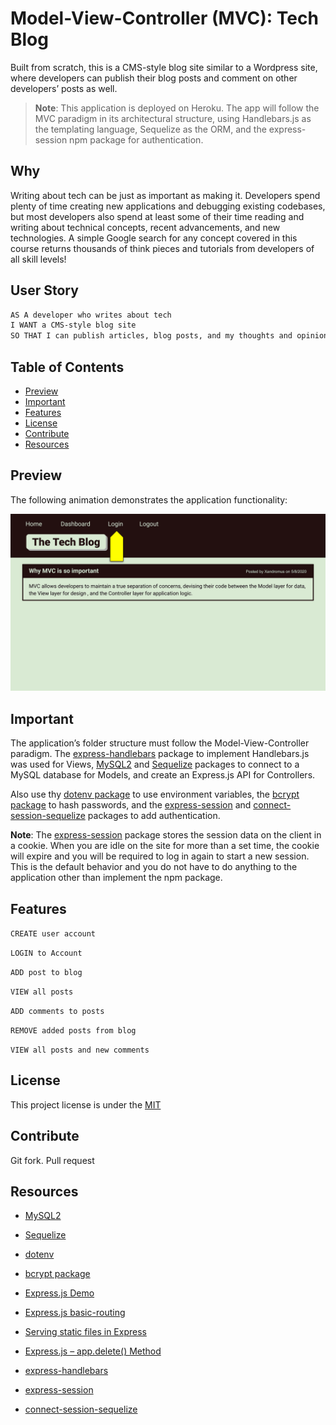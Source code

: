 # Model-View-Controller (MVC): Tech Blog

Built from scratch, this is a CMS-style blog site similar to a Wordpress site, where developers can publish their blog posts and comment on other developers’ posts as well.
> **Note**: This application is deployed on Heroku. The app will follow the MVC paradigm in its architectural structure, using Handlebars.js as the templating language, Sequelize as the ORM, and the express-session npm package for authentication.
## Why

Writing about tech can be just as important as making it. Developers spend plenty of time creating new applications and debugging existing codebases, but most developers also spend at least some of their time reading and writing about technical concepts, recent advancements, and new technologies. A simple Google search for any concept covered in this course returns thousands of think pieces and tutorials from developers of all skill levels!

## User Story

```md
AS A developer who writes about tech
I WANT a CMS-style blog site
SO THAT I can publish articles, blog posts, and my thoughts and opinions
```

## Table of Contents

- [Preview](#preview)
- [Important](#important)
- [Features](#features)
- [License](#license)
- [Contribute](#contribute)
- [Resources](#resources)

## Preview

The following animation demonstrates the application functionality:

![Animation cycles through signing into the app, clicking on buttons, and updating blog posts.](./Assets/mvc-demo-01.gif) 

## Important

The application’s folder structure must follow the Model-View-Controller paradigm. The [express-handlebars](https://www.npmjs.com/package/express-handlebars) package to implement Handlebars.js was used for Views, [MySQL2](https://www.npmjs.com/package/mysql2) and [Sequelize](https://www.npmjs.com/package/sequelize) packages to connect to a MySQL database for Models, and create an Express.js API for Controllers.

Also use thy [dotenv package](https://www.npmjs.com/package/dotenv) to use environment variables, the [bcrypt package](https://www.npmjs.com/package/bcrypt) to hash passwords, and the [express-session](https://www.npmjs.com/package/express-session) and [connect-session-sequelize](https://www.npmjs.com/package/connect-session-sequelize) packages to add authentication.

**Note**: The [express-session](https://www.npmjs.com/package/express-session) package stores the session data on the client in a cookie. When you are idle on the site for more than a set time, the cookie will expire and you will be required to log in again to start a new session. This is the default behavior and you do not have to do anything to the application other than implement the npm package.

## Features

`CREATE user account`

`LOGIN to Account`

`ADD post to blog`

`VIEW all posts`

`ADD comments to posts`

`REMOVE added posts from blog`

`VIEW all posts and new comments`

## License

This project license is under the [MIT](https://opensource.org/licenses/MIT)

## Contribute

Git fork. Pull request

## Resources

* [MySQL2](https://www.npmjs.com/package/mysql2)

* [Sequelize](https://www.npmjs.com/package/sequelize)

* [dotenv](https://www.npmjs.com/package/dotenv)

* [bcrypt package](https://www.npmjs.com/package/bcrypt)

* [Express.js Demo](https://expressjs.com/en/starter/hello-world.html)

* [Express.js basic-routing](https://expressjs.com/en/starter/basic-routing.html)

* [Serving static files in Express](https://expressjs.com/en/starter/static-files.html)

* [Express.js – app.delete() Method](https://www.tutorialspoint.com/express-js-app-delete-method)

* [express-handlebars](https://www.npmjs.com/package/express-handlebars)

* [express-session](https://www.npmjs.com/package/express-session)

* [connect-session-sequelize](https://www.npmjs.com/package/connect-session-sequelize)
